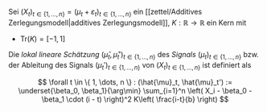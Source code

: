 Sei $(X_t)_{t \in \{ 1, \dots, n \}} = (\mu_t + \varepsilon_t)_{t \in \{ 1, \dots, n \}}$ ein [[zettel/Additives Zerlegungsmodell|additives Zerlegungsmodell]], $K : \mathbb{R} \to \mathbb{R}$ ein Kern mit
- $\text{Tr}(K) = [-1, 1]$

Die *lokal lineare Schätzung* $(\hat{\mu}_t, \hat{\mu}_t')_{t \in \{ 1, \dots, n \}}$ des *Signals* $(\mu_t)_{t \in \{ 1, \dots, n \}}$ bzw. der Ableitung des Signals $(\mu_t')_{t \in \{ 1, \dots, n \}}$ von $(X_t)_{t \in \{ 1, \dots, n \}}$ ist definiert als

$$
	\forall t \in \{ 1, \dots, n \} : (\hat{\mu}_t, \hat{\mu}_t') := \underset{\beta_0, \beta_1}{\arg\min} \sum_{i=1}^n \left( X_i - \beta_0 - \beta_1 \cdot (i - t) \right)^2 K\left( \frac{i-t}{b} \right)
$$